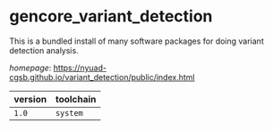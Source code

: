# gencore_variant_detection

This is a bundled install of many software packages for doing variant detection analysis.

*homepage*: <https://nyuad-cgsb.github.io/variant_detection/public/index.html>

version | toolchain
--------|----------
``1.0`` | ``system``
